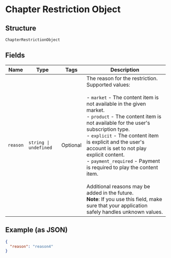 
# Chapter Restriction Object

## Structure

`ChapterRestrictionObject`

## Fields

| Name | Type | Tags | Description |
|  --- | --- | --- | --- |
| `reason` | `string \| undefined` | Optional | The reason for the restriction. Supported values:<br><br>- `market` - The content item is not available in the given market.<br>- `product` - The content item is not available for the user's subscription type.<br>- `explicit` - The content item is explicit and the user's account is set to not play explicit content.<br>- `payment_required` - Payment is required to play the content item.<br><br>Additional reasons may be added in the future.<br>**Note**: If you use this field, make sure that your application safely handles unknown values. |

## Example (as JSON)

```json
{
  "reason": "reason4"
}
```

